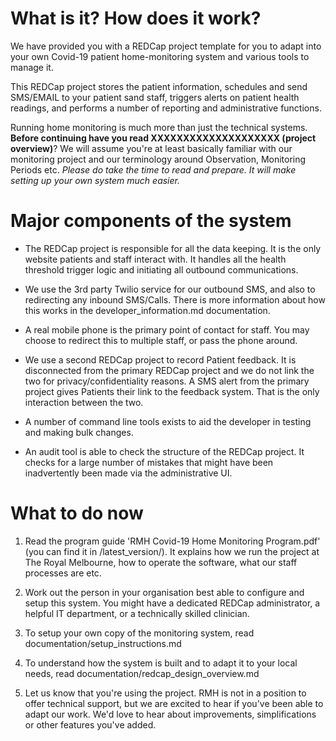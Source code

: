 # What is it? How does it work?

We have provided you with a REDCap project template for you to adapt into your own Covid-19 patient home-monitoring system and various tools to manage it.

This REDCap project stores the patient information, schedules and send SMS/EMAIL to your patient sand staff, triggers alerts on patient health readings, and performs a number of reporting and administrative functions.

Running home monitoring is much more than just the technical systems. **Before continuing have you read XXXXXXXXXXXXXXXXXXXX (project overview)**? We will assume you're at least basically familiar with our monitoring project and our terminology around Observation, Monitoring Periods etc. *Please do take the time to read and prepare. It will make setting up your own system much easier.*

# Major components of the system

- The REDCap project is responsible for all the data keeping. It is the only website patients and staff interact with. It handles all the health threshold trigger logic and initiating all outbound communications.

- We use the 3rd party Twilio service for our outbound SMS, and also to redirecting any inbound SMS/Calls. There is more information about how this works in the developer_information.md documentation.

- A real mobile phone is the primary point of contact for staff. You may choose to redirect this to multiple staff, or pass the phone around.

- We use a second REDCap project to record Patient feedback. It is disconnected from the primary REDCap project and we do not link the two for privacy/confidentiality reasons. A SMS alert from the primary project gives Patients their link to the feedback system. That is the only interaction between the two.

- A number of command line tools exists to aid the developer in testing and making bulk changes.

- An audit tool is able to check the structure of the REDCap project. It checks for a large number of mistakes that might have been inadvertently been made via the administrative UI.


# What to do now

1. Read the program guide 'RMH Covid-19 Home Monitoring Program.pdf' (you can find it in /latest_version/). It explains how we run the project at The Royal Melbourne, how to operate the software, what our staff processes are etc.

2. Work out the person in your organisation best able to configure and setup this system. You might have a dedicated REDCap administrator, a helpful IT department, or a technically skilled clinician.

3. To setup your own copy of the monitoring system, read documentation/setup_instructions.md

4. To understand how the system is built and to adapt it to your local needs, read documentation/redcap_design_overview.md

5. Let us know that you're using the project. RMH is not in a position to offer technical support, but we are excited to hear if you've been able to adapt our work. We'd love to hear about improvements, simplifications or other features you've added.
